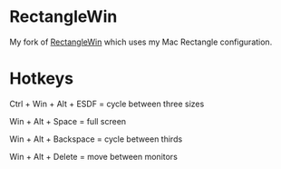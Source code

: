 # RectangleWin

My fork of [RectangleWin](https://github.com/ahmetb/RectangleWin) which uses my Mac Rectangle configuration.

# Hotkeys

Ctrl + Win + Alt + ESDF = cycle between three sizes

Win + Alt + Space = full screen

Win + Alt + Backspace = cycle between thirds

Win + Alt + Delete = move between monitors